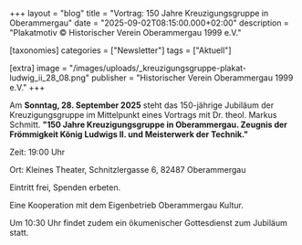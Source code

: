 +++
layout = "blog"
title = "Vortrag: 150 Jahre Kreuzigungsgruppe in Oberammergau"
date = "2025-09-02T08:15:00.000+02:00"
description = "Plakatmotiv © Historischer Verein Oberammergau 1999 e.V."

[taxonomies]
categories = ["Newsletter"]
tags = ["Aktuell"]

[extra]
image = "/images/uploads/_kreuzigungsgruppe-plakat-ludwig_ii_28_08.png"
publisher = "Historischer Verein Oberammergau 1999 e.V."
+++

Am **Sonntag, 28. September 2025** steht das 150-jährige Jubiläum der Kreuzigungsgruppe im Mittelpunkt eines Vortrags mit Dr. theol. Markus Schmitt. **"150 Jahre Kreuzigungsgruppe in Oberammergau. Zeugnis der Frömmigkeit König Ludwigs II. und Meisterwerk der Technik."**

Zeit: 19:00 Uhr

Ort: Kleines Theater, Schnitzlergasse 6, 82487 Oberammergau

Eintritt frei, Spenden erbeten.

Eine Kooperation mit dem Eigenbetrieb Oberammergau Kultur.

Um 10:30 Uhr findet zudem ein ökumenischer Gottesdienst zum Jubiläum statt.
